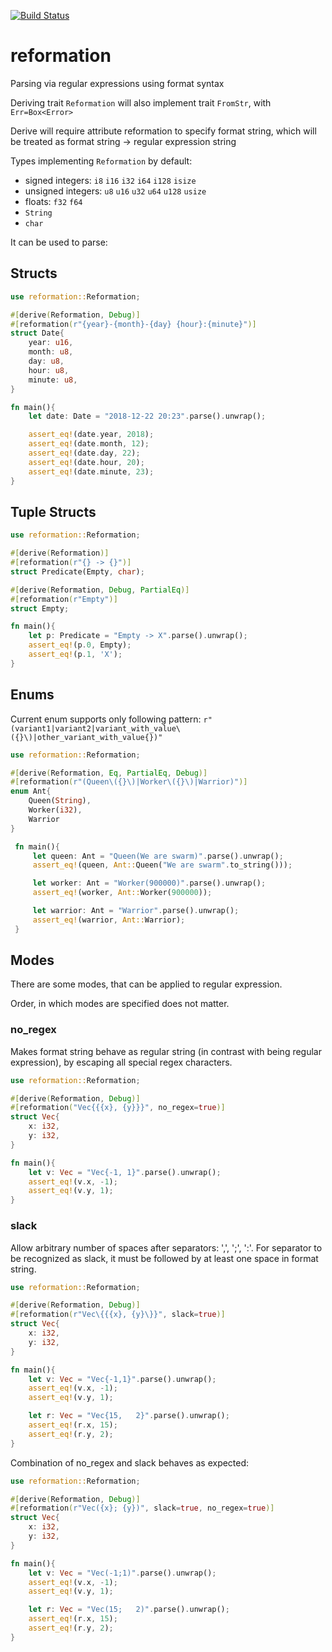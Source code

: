 [![Build Status](https://travis-ci.org/hukumka/reformation.svg?branch=master)](https://travis-ci.org/hukumka/reformation)

# reformation
 Parsing via regular expressions using format syntax

 Deriving trait `Reformation` will also implement
 trait `FromStr`, with `Err=Box<Error>`

 Derive will require attribute reformation to specify format string,
 which will be treated as format string -> regular expression string

 Types implementing `Reformation` by default:

 + signed integers: `i8` `i16` `i32` `i64` `i128` `isize`
 + unsigned integers: `u8` `u16` `u32` `u64` `u128` `usize`
 + floats: `f32` `f64`
 + `String`
 + `char`
 
 It can be used to parse:
 

## Structs
 ```rust
 use reformation::Reformation;

 #[derive(Reformation, Debug)]
 #[reformation(r"{year}-{month}-{day} {hour}:{minute}")]
 struct Date{
     year: u16,
     month: u8,
     day: u8,
     hour: u8,
     minute: u8,
 }

 fn main(){
     let date: Date = "2018-12-22 20:23".parse().unwrap();

     assert_eq!(date.year, 2018);
     assert_eq!(date.month, 12);
     assert_eq!(date.day, 22);
     assert_eq!(date.hour, 20);
     assert_eq!(date.minute, 23);
 }
 ```

## Tuple Structs

```rust
use reformation::Reformation;

#[derive(Reformation)]
#[reformation(r"{} -> {}")]
struct Predicate(Empty, char);

#[derive(Reformation, Debug, PartialEq)]
#[reformation(r"Empty")]
struct Empty;

fn main(){
    let p: Predicate = "Empty -> X".parse().unwrap();
    assert_eq!(p.0, Empty);
    assert_eq!(p.1, 'X');
}
```

## Enums
Current enum supports only following pattern: `r"(variant1|variant2|variant_with_value\({}\)|other_variant_with_value{})"`
```rust
use reformation::Reformation;

#[derive(Reformation, Eq, PartialEq, Debug)]
#[reformation(r"(Queen\({}\)|Worker\({}\)|Warrior)")]
enum Ant{
    Queen(String),
    Worker(i32),
    Warrior
}

 fn main(){
     let queen: Ant = "Queen(We are swarm)".parse().unwrap();
     assert_eq!(queen, Ant::Queen("We are swarm".to_string()));

     let worker: Ant = "Worker(900000)".parse().unwrap();
     assert_eq!(worker, Ant::Worker(900000));

     let warrior: Ant = "Warrior".parse().unwrap();
     assert_eq!(warrior, Ant::Warrior);
 }
 ```

## Modes

There are some modes, that can be applied to regular expression.

Order, in which modes are specified does not matter.

### no_regex

Makes format string behave as regular string (in contrast with being regular expression),
by escaping all special regex characters.

```rust
use reformation::Reformation;

#[derive(Reformation, Debug)]
#[reformation("Vec{{{x}, {y}}}", no_regex=true)]
struct Vec{
    x: i32,
    y: i32,
}

fn main(){
    let v: Vec = "Vec{-1, 1}".parse().unwrap();
    assert_eq!(v.x, -1);
    assert_eq!(v.y, 1);
}
```

### slack

Allow arbitrary number of spaces after separators: ',', ';', ':'. For separator to be recognized
as slack, it must be followed by at least one space in format string.

```rust
use reformation::Reformation;

#[derive(Reformation, Debug)]
#[reformation(r"Vec\{{{x}, {y}\}}", slack=true)]
struct Vec{
    x: i32,
    y: i32,
}

fn main(){
    let v: Vec = "Vec{-1,1}".parse().unwrap();
    assert_eq!(v.x, -1);
    assert_eq!(v.y, 1);

    let r: Vec = "Vec{15,   2}".parse().unwrap();
    assert_eq!(r.x, 15);
    assert_eq!(r.y, 2);
}
```

Combination of no_regex and slack behaves as expected:

```rust
use reformation::Reformation;

#[derive(Reformation, Debug)]
#[reformation(r"Vec({x}; {y})", slack=true, no_regex=true)]
struct Vec{
    x: i32,
    y: i32,
}

fn main(){
    let v: Vec = "Vec(-1;1)".parse().unwrap();
    assert_eq!(v.x, -1);
    assert_eq!(v.y, 1);

    let r: Vec = "Vec(15;   2)".parse().unwrap();
    assert_eq!(r.x, 15);
    assert_eq!(r.y, 2);
}
```

